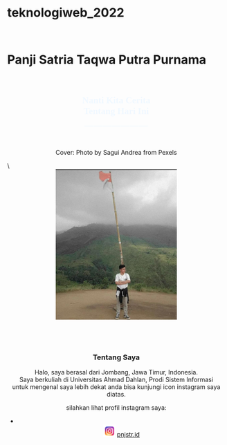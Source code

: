 # teknologiweb_2022
<!DOCTYPE html>
<html lang="en">
<head>
  <meta charset="UTF-8">
  <meta http-equiv="X-UA-Compatible" content="IE=edge">
  <meta name="viewport" content="width=device-width, initial-scale=1.0">
  <title>Panji Satria Taqwa Putra Purnama</title>
</head>
<style>
  .body {
    overflow-x: hidden;
  }
</style>
<body>
<!--Header-->
<div class="cover" style="background-image: url(pexels-sagui-andrea-618833.jpg);">
    <div class="masking"></div>
    <small class="credit"><a href=""></a></small>
    <div class="container h-100">
      <div class="row h-100 align-items-center">
        <div class="col-6 text-white">
        <br><h1>Panji Satria Taqwa Putra Purnama</h1><br>
        <body>
          <!-- link -->
          <link rel="preconnect" href="https://fonts.googleapis.com">
<link rel="preconnect" href="https://fonts.gstatic.com" crossorigin>
<link href="https://fonts.googleapis.com/css2?family=Smooch&display=swap" rel="stylesheet">
        <style type="text/css">
          h2{
            font-family: 'Smooch', cursive;
            size: 18px;
            color: aliceblue;
          }
        </style>
        <Center>
          <h2>Nanti Kita Cerita<br>
            Tentang Hari Ini<br>
          ______________ </h2><br>
          <p>Cover: Photo by Sagui Andrea from Pexels</p>
          </Center>
        </body>
        </div>
        <!-- CSS -->\
        <link rel="stylesheet" href="style.css">
        <!-- CSS -->
        <center>
        <div class="Jumbotron">
          <img src="WhatsApp Image 2022-03-28 at 21.02.23.jpeg" width="280px">
        </div>
        </center>
      </div>
    </div>   
  </div>
  <Center>
    <br><br><br>
    <h3>Tentang Saya</h3>
    Halo, saya  berasal dari Jombang, Jawa Timur, Indonesia.<br>
Saya berkuliah di Universitas Ahmad Dahlan, Prodi Sistem Informasi<br>
untuk mengenal saya lebih dekat anda bisa kunjungi icon instagram saya diatas.<br>
    <p>silahkan lihat profil instagram saya:</p>
    <nav aria-label="Page navigation example">
      <ul class="pagination justify-content-center">
        <li class="page-item disabled">
        </li>
          <img src="4.png" width="28px">
          <a href="https://instagram.com/pnjstr.id?utm_medium=copy_link" class="link-primary">pnjstr.id</a>
        </li>
      </ul>
    </nav>
  </Center>
  <!--end header-->
</body>
</html>
